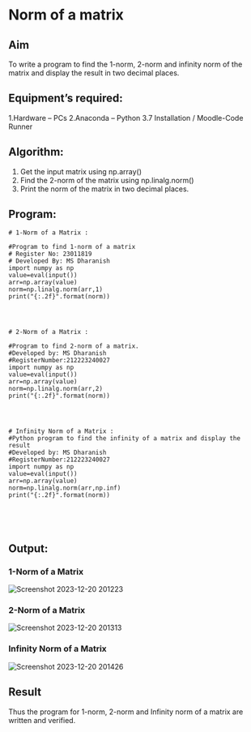 # Norm of a matrix
## Aim
To write a program to find the 1-norm, 2-norm and infinity norm of the matrix and display the result in two decimal places.
## Equipment’s required:
1.Hardware – PCs
2.Anaconda – Python 3.7 Installation / Moodle-Code Runner
## Algorithm:
1. Get the input matrix using np.array()   
2. Find the 2-norm of the matrix using np.linalg.norm()
3. Print the norm of the matrix in two decimal places.
## Program:
```
# 1-Norm of a Matrix :

#Program to find 1-norm of a matrix
# Register No: 23011819
# Developed By: MS Dharanish
import numpy as np
value=eval(input())
arr=np.array(value)
norm=np.linalg.norm(arr,1)
print("{:.2f}".format(norm))




# 2-Norm of a Matrix :

#Program to find 2-norm of a matrix.
#Developed by: MS Dharanish
#RegisterNumber:212223240027
import numpy as np
value=eval(input())
arr=np.array(value)
norm=np.linalg.norm(arr,2)
print("{:.2f}".format(norm))




# Infinity Norm of a Matrix :
#Python program to find the infinity of a matrix and display the result
#Developed by: MS Dharanish
#RegisterNumber:212223240027
import numpy as np
value=eval(input())
arr=np.array(value)
norm=np.linalg.norm(arr,np.inf)
print("{:.2f}".format(norm))





```
## Output:
### 1-Norm of a Matrix
![Screenshot 2023-12-20 201223](https://github.com/MSDharanish-23011819/Norm-of-a-matrix/assets/147139454/23325584-88a9-4f07-8e68-b2de51b4aed8)

### 2-Norm of a Matrix
![Screenshot 2023-12-20 201313](https://github.com/MSDharanish-23011819/Norm-of-a-matrix/assets/147139454/d8d10b5e-326a-4f70-a491-aa861ccecfe0)

### Infinity Norm of a Matrix
![Screenshot 2023-12-20 201426](https://github.com/MSDharanish-23011819/Norm-of-a-matrix/assets/147139454/ba7541fd-8725-49ad-99d7-fc929dc9a717)


## Result
Thus the program for 1-norm, 2-norm and Infinity norm of a matrix are written and verified.
